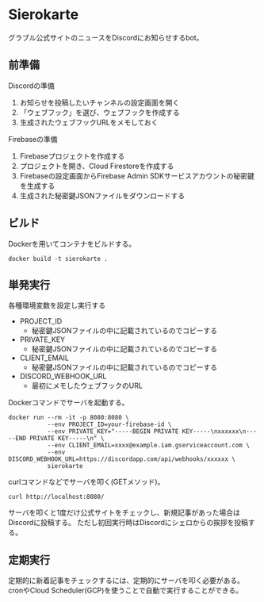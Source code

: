 # Sierokarte

グラブル公式サイトのニュースをDiscordにお知らせするbot。

## 前準備

Discordの準備

1. お知らせを投稿したいチャンネルの設定画面を開く
2. 「ウェブフック」を選び、ウェブフックを作成する
3. 生成されたウェブフックURLをメモしておく

Firebaseの準備

1. Firebaseプロジェクトを作成する
2. プロジェクトを開き、Cloud Firestoreを作成する
3. Firebaseの設定画面からFirebase Admin SDKサービスアカウントの秘密鍵を生成する
4. 生成された秘密鍵JSONファイルをダウンロードする

## ビルド

Dockerを用いてコンテナをビルドする。

```
docker build -t sierokarte .
```

## 単発実行

各種環境変数を設定し実行する

* PROJECT_ID
  * 秘密鍵JSONファイルの中に記載されているのでコピーする
* PRIVATE_KEY
  * 秘密鍵JSONファイルの中に記載されているのでコピーする
* CLIENT_EMAIL
  * 秘密鍵JSONファイルの中に記載されているのでコピーする
* DISCORD_WEBHOOK_URL
  * 最初にメモしたウェブフックのURL

Dockerコマンドでサーバを起動する。

```
docker run --rm -it -p 8080:8080 \
           --env PROJECT_ID=your-firebase-id \
           --env PRIVATE_KEY="-----BEGIN PRIVATE KEY-----\nxxxxxx\n-----END PRIVATE KEY-----\n" \
           --env CLIENT_EMAIL=xxxx@example.iam.gserviceaccount.com \
           --env DISCORD_WEBHOOK_URL=https://discordapp.com/api/webhooks/xxxxxx \
           sierokarte
```

curlコマンドなどでサーバを叩く(GETメソッド)。

```
curl http://localhost:8080/
```

サーバを叩くと1度だけ公式サイトをチェックし、新規記事があった場合はDiscordに投稿する。
ただし初回実行時はDiscordにシェロからの挨拶を投稿する。

## 定期実行

定期的に新着記事をチェックするには、定期的にサーバを叩く必要がある。
cronやCloud Scheduler(GCP)を使うことで自動で実行することができる。